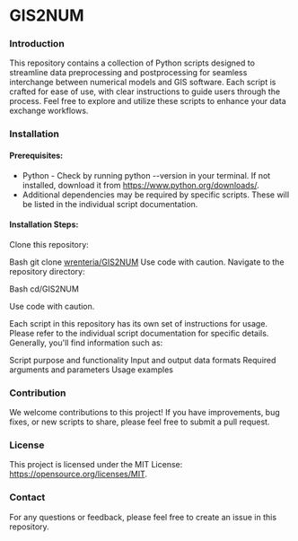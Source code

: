 # GIS2NUM
### Introduction

This repository contains a collection of Python scripts designed to streamline data preprocessing and postprocessing for seamless interchange between numerical models and GIS software. Each script is crafted for ease of use, with clear instructions to guide users through the process. Feel free to explore and utilize these scripts to enhance your data exchange workflows.

### Installation

#### Prerequisites:

- Python  - Check by running python --version in your terminal. If not installed, download it from https://www.python.org/downloads/.
- Additional dependencies may be required by specific scripts. These will be listed in the individual script documentation.

#### Installation Steps:

Clone this repository:

Bash
git clone [wrenteria/GIS2NUM](https://github.com/wrenteria/GIS2NUM/)
Use code with caution.
Navigate to the repository directory:

Bash
cd/GIS2NUM

Use code with caution.

Each script in this repository has its own set of instructions for usage. Please refer to the individual script documentation for specific details. Generally, you'll find information such as:

Script purpose and functionality
Input and output data formats
Required arguments and parameters
Usage examples

### Contribution

We welcome contributions to this project! If you have improvements, bug fixes, or new scripts to share, please feel free to submit a pull request.

### License

This project is licensed under the MIT License: https://opensource.org/licenses/MIT.

### Contact

For any questions or feedback, please feel free to create an issue in this repository.
